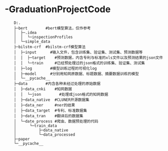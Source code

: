 # -GraduationProjectCode
        D:.
        ├─bert        #bert模型算法，仅作参考
        │  ├─.idea
        │  │  └─inspectionProfiles
        │  └─simple_data
        ├─bilstm-crf  #bilstm-crf模型算法
        │  ├─input      #输入文件，包含训练集、验证集、测试集、预测数据等
        │  │  ├─target    #预测数据，内含专利与标准的xls文件以及预测结果的json文件
        │  │  └─train     #已经预处理过的json格式的训练集、验证集、测试集
        │  ├─log        #模型训练过程的可视化log
        │  ├─model      #分别用知网原数据、标题数据、摘要数据训练的模型
        │  └─__pycache__
        ├─data        #内含各种未经过处理的原始数据
        │  ├─data_cnki    #知网数据
        │  │  └─json        #处理成json格式的知网数据
        │  ├─data_native  #CLUNER开源数据集
        │  ├─data_ner     #ner的结果
        │  ├─data_target  #专利、标准数据集
        │  ├─data_tran    #翻译后的数据集
        │  └─date_process #爬虫、数据预处理的代码
        │      └─train_data
        │          ├─data_native
        │          └─data_processed
        ├─paper
        └─__pycache__
  
  
